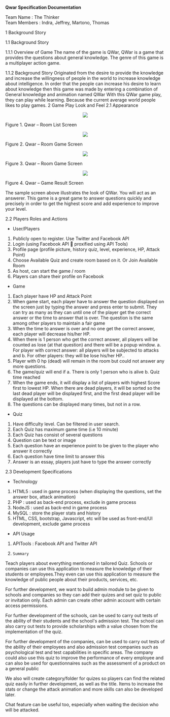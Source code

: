 <b>Qwar
Specification Documentation</b>



Team Name 		: 	The Thinker<br/>
Team Members 	:	Indra,
				    Jeffrey,
				    Martono,
				    Thomas




1	Background Story

1.1	Background Story

1.1.1	Overview of Game
The name of the game is QWar, QWar is a game that provides the questions about general knowledge. The genre of this game is a multiplayer action game.

1.1.2	Background Story
Originated from the desire to provide the knowledge and increase the willingness of people in the world to increase knowledge about intelligence. In order that the people can increase his desire to learn about knowledge then this game was made by entering a combination of General knowledge and animation named QWar With this QWar game play, they can play while learning. Because the current average world people likes to play games.
2	Game Play Look and Feel
2.1	Appearance

 <p align="center">
  <img src="http://www.imageupload.co.uk/images/2014/12/08/Capture2.png"/>
</p>
Figure 1. Qwar – Room List  Screen

 <p align="center">
  <img src="http://www.imageupload.co.uk/images/2014/12/08/Capture.png"/>
</p>
Figure 2. Qwar – Room Game Screen


 <p align="center">
  <img src="http://www.imageupload.co.uk/images/2014/12/08/Capture3.png"/>
</p>
Figure 3. Qwar – Room Game Screen

 <p align="center">
  <img src="http://www.imageupload.co.uk/images/2014/12/08/Capture1.png"/>
</p>
Figure 4. Qwar – Game Result Screen


The sample screen above illustrates the look of QWar.  You will act as an answerer. This game is a great game to answer questions quickly and precisely in order to get the highest score and add experience to improve your level.

2.2	Players Roles and Actions

-	User/Players
1.	Publicly open to register. Use Twitter and Facebook API
2.	Login (using Facebook API  proxified using API Tools)
3.	Profile page (profile picture, history quiz, level, experience, HP, Attack Point)
4.	Choose Available Quiz and create room based on it. Or Join Available Room
5.	As host, can start the game / room
6.	Players can share their profile on Facebook

-	Game
1.	Each player have HP and Attack Point
2.	When game start, each player have to answer the question displayed on the screen just by typing the answer and press enter to submit. They can try as many as they can until one of the player get the correct answer or the time to answer that is over. The question is the same among other players to maintain a fair game
3.	When the time to answer is over and no one get the correct answer, each player will decrease his/her HP.
4.	When there is 1 person who get the correct answer, all players will be counted as lose (at that question) and there will be a popup window.
a.	For player with correct answer: all players will be subjected to attacks and
b.	For other players: they will be lose his/her HP..
5.	Player with 0 hp (dead) will remain in the room but could not answer any more questions.
6.	The game/quiz will end if
a.	There is only 1 person who is alive
b.	Quiz time reached
7.	When the game ends, it will display a list of players with highest Score first to lowest HP. When there are dead players, it will be sorted so the last dead player will be displayed first, and the first dead player will be displayed at the bottom.
8.	The questions can be displayed many times, but not in a row.

-	Quiz
1.	Have difficulty level. Can be filtered in user search.
2.	Each Quiz has maximum game time (i.e 10 minute)
3.	Each Quiz has consist of several questions
4.	Question can be text or image
5.	Each question have an experience point to be given to the player who answer it correctly
6.	Each question have time limit to answer this
7.	Answer is an essay, players just have to type the answer correctly

2.3	Development Specifications

-	Technology
1.	HTML5 : used in game process (when displaying the questions, set the answer box, attack animation)
2.	PHP : used as back-end process, exclude in game process
3.	NodeJS : used as back-end in game process
4.	MySQL : store the player stats and history
5.	HTML, CSS, bootstrap, Javascript, etc will be used as front-end/UI development, exclude game process

-	API  Usage
1.	APITools : Facebook API and Twitter API



3.     Summary

Teach players about everything mentioned in tailored Quiz. Schools or companies can use this application to measure the knowledge of their students or employees.They even can use this application to measure the knowledge of public people about their products, services, etc.

For further development, we want to build admin module to be given to schools and companies so they can add their quizes and set quiz to public or invitation only. Each admin can create other admin account with certain access permissions.

For further development of the schools, can be used to carry out tests of the ability of their students and the school's admission test. The school can also carry out tests to provide scholarships with a value chosen from the implementation of the quiz.

For further development of the companies, can be used to carry out tests of the ability of their employees and also admission test companies such as psychological test and test capabilities in specific areas. The company could also use this quiz to improve the performance of every employee and can also be used for questionnaires such as the assessment of a product on a general public

We also will create category/folder for quizes so players can find the related quiz easily in further development, as well as the title. Items to increase the stats or change the attack animation and more skills can also be developed later.

Chat feature can be useful too, especially when waiting the decision who will be attacked.

